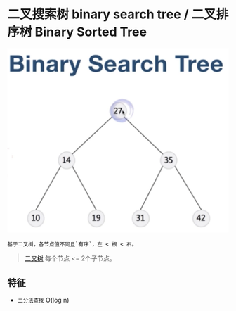 # 二叉搜索树 binary search tree / 二叉排序树 Binary Sorted Tree

![img](res/ds-binary-search-tree.png)

    基于二叉树，各节点值不同且`有序`，左 < 根 < 右。

> [二叉树](ds-binary-tree.md) 每个节点 <= 2个子节点。  

## 特征

- `二分法查找` O(log n)
